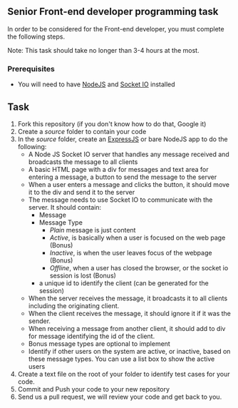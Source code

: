 ## Senior Front-end developer programming task

In order to be considered for the Front-end developer, you must complete the following steps.

Note: This task should take no longer than 3-4 hours at the most.

### Prerequisites

* You will need to have [NodeJS](http://www.nodejs.org/) and [Socket IO](http://socket.io/) installed

## Task
1. Fork this repository (if you don't know how to do that, Google it)
2. Create a *source* folder to contain your code
3. In the *source* folder, create an [ExpressJS](http://expressjs.com/) or bare NodeJS app to do the following:
   - A Node JS Socket IO server that handles any message received and broadcasts the message to all clients
   - A basic HTML page with a div for messages and text area for entering a message, a button to send the message to the server
   - When a user enters a message and clicks the button, it should move it to the div and send it to the server
   - The message needs to use Socket IO to communicate with the server. It should contain:
     - Message
     - Message Type
       - *Plain* message is just content
       - *Active*, is basically when a user is focused on the web page (Bonus)
       - *Inactive*, is when the user leaves focus of the webpage (Bonus)
       - *Offline*, when a user has closed the browser, or the socket io session is lost (Bonus)
     - a unique id to identify the client (can be generated for the session)
   - When the server receives the message, it broadcasts it to all clients including the originating client.
   - When the client receives the message, it should ignore it if it was the sender.
   - When receiving a message from another client, it should add to div for message identifying the id of the client.
   - Bonus message types are optional to implement
   - Identify if other users on the system are active, or inactive, based on these message types. You can use a list box to show the active users
4. Create a text file on the root of your folder to identify test cases for your code.
5. Commit and Push your code to your new repository
6. Send us a pull request, we will review your code and get back to you.


